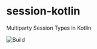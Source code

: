 # session-kotlin
Multiparty Session Types in Kotlin

![Build](https://github.com/d-costa/session-kotlin/actions/workflows/tests.yml/badge.svg)

